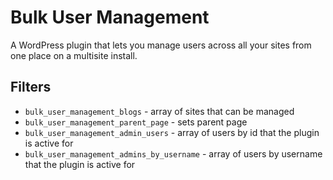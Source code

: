 Bulk User Management
====================

A WordPress plugin that lets you manage users across all your sites from one place on a multisite install.

Filters
-----

* `bulk_user_management_blogs` - array of sites that can be managed
* `bulk_user_management_parent_page` - sets parent page
* `bulk_user_management_admin_users` - array of users by id that the plugin is active for
* `bulk_user_management_admins_by_username` - array of users by username that the plugin is active for